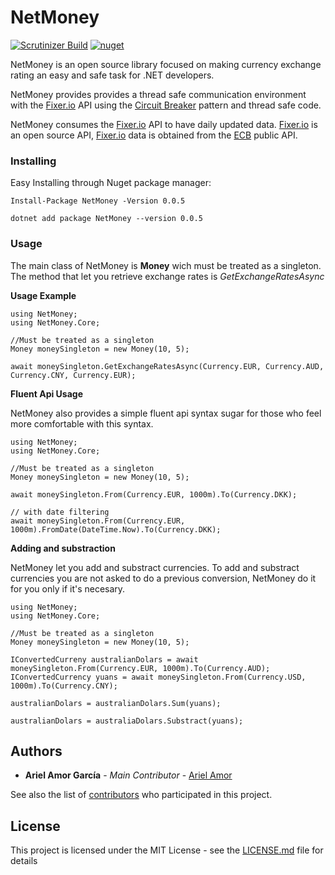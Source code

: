 # NetMoney

[![Scrutinizer Build](https://img.shields.io/scrutinizer/build/g/filp/whoops.svg)](https://www.nuget.org/packages/NetMoney/)
[![nuget](https://img.shields.io/badge/nuget-v0.0.5-orange.svg)](https://www.nuget.org/packages/NetMoney/)

NetMoney is an open source library focused on making currency exchange rating an easy and safe task for .NET developers. 

NetMoney provides provides a thread safe communication environment with the [Fixer.io](http://fixer.io/) API using the [Circuit Breaker](https://docs.microsoft.com/en-us/azure/architecture/patterns/circuit-breaker) pattern and thread safe code.

NetMoney consumes the [Fixer.io](http://fixer.io/) API to have daily updated data. [Fixer.io](http://fixer.io/) is an open source API, [Fixer.io](http://fixer.io/) data is obtained from the [ECB](http://www.ecb.europa.eu/) public API.

### Installing

Easy Installing through Nuget package manager: 
```
Install-Package NetMoney -Version 0.0.5
```

```
dotnet add package NetMoney --version 0.0.5
```

### Usage

The main class of NetMoney is **Money** wich must be treated as a singleton. The method that let you retrieve exchange rates is *GetExchangeRatesAsync*  

**Usage Example**

```
using NetMoney;
using NetMoney.Core;

//Must be treated as a singleton
Money moneySingleton = new Money(10, 5);

await moneySingleton.GetExchangeRatesAsync(Currency.EUR, Currency.AUD, Currency.CNY, Currency.EUR);
```

**Fluent Api Usage**

NetMoney also provides a simple fluent api syntax sugar for those who feel more comfortable with this syntax.

```
using NetMoney;
using NetMoney.Core;

//Must be treated as a singleton
Money moneySingleton = new Money(10, 5);

await moneySingleton.From(Currency.EUR, 1000m).To(Currency.DKK);

// with date filtering
await moneySingleton.From(Currency.EUR, 1000m).FromDate(DateTime.Now).To(Currency.DKK);
```

**Adding and substraction**

NetMoney let you add and substract currencies. To add and substract currencies you are not asked to do a previous conversion, NetMoney do it for you only if it's necesary.

```
using NetMoney;
using NetMoney.Core;

//Must be treated as a singleton
Money moneySingleton = new Money(10, 5);

IConvertedCurreny australianDolars = await moneySingleton.From(Currency.EUR, 1000m).To(Currency.AUD);
IConvertedCurrency yuans = await moneySingleton.From(Currency.USD, 1000m).To(Currency.CNY);

australianDolars = australianDolars.Sum(yuans);

australianDolars = australiaDolars.Substract(yuans);
```

## Authors

* **Ariel Amor García** - *Main Contributor* - [Ariel Amor](https://github.com/Djangoum)

See also the list of [contributors](https://github.com/Djangoum/NetMoney/graphs/contributors) who participated in this project.

## License

This project is licensed under the MIT License - see the [LICENSE.md](https://github.com/Djangoum/NetMoney/blob/master/LICENSE) file for details